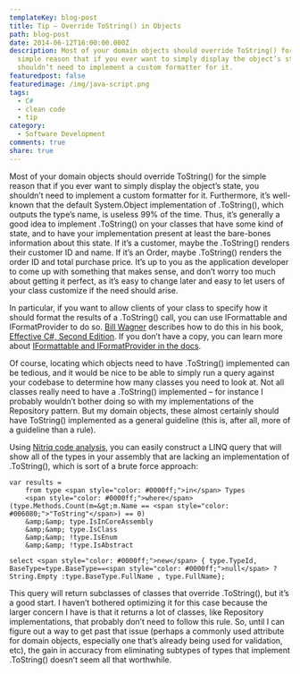 ```yaml
---
templateKey: blog-post
title: Tip – Override ToString() in Objects
path: blog-post
date: 2014-06-12T16:00:00.000Z
description: Most of your domain objects should override ToString() for the
  simple reason that if you ever want to simply display the object’s state, you
  shouldn’t need to implement a custom formatter for it.
featuredpost: false
featuredimage: /img/java-script.png
tags:
  - C#
  - clean code
  - tip
category:
  - Software Development
comments: true
share: true
---
```

Most of your domain objects should override ToString() for the simple reason that if you ever want to simply display the object’s state, you shouldn’t need to implement a custom formatter for it. Furthermore, it’s well-known that the default System.Object implementation of .ToString(), which outputs the type’s name, is useless 99% of the time. Thus, it’s generally a good idea to implement .ToString() on your classes that have some kind of state, and to have your implementation present at least the bare-bones information about this state. If it’s a customer, maybe the .ToString() renders their customer ID and name. If it’s an Order, maybe .ToString() renders the order ID and total purchase price. It’s up to you as the application developer to come up with something that makes sense, and don’t worry too much about getting it perfect, as it’s easy to change later and easy to let users of your class customize if the need should arise.

In particular, if you want to allow clients of your class to specify how it should format the results of a .ToString() call, you can use IFormattable and IFormatProvider to do so. [Bill Wagner](http://billwagner.cloudapp.net/) describes how to do this in his book, [Effective C#, Second Edition](http://amzn.to/e9GdZq). If you don’t have a copy, you can learn more about [IFormattable and IFormatProvider in the docs](http://msdn.microsoft.com/en-us/library/system.iformattable.tostring.aspx).

Of course, locating which objects need to have .ToString() implemented can be tedious, and it would be nice to be able to simply run a query against your codebase to determine how many classes you need to look at. Not all classes really need to have a .ToString() implemented – for instance I probably wouldn’t bother doing so with my implementations of the Repository pattern. But my domain objects, these almost certainly should have ToString() implemented as a general guideline (this is, after all, more of a guideline than a rule).

Using [Nitriq code analysis](http://nitriq.com/), you can easily construct a LINQ query that will show all of the types in your assembly that are lacking an implementation of .ToString(), which is sort of a brute force approach:

```
var results = 
    from type <span style="color: #0000ff;">in</span> Types
    <span style="color: #0000ff;">where</span> (type.Methods.Count(m=&gt;m.Name == <span style="color: #006080;">"ToString"</span>) == 0) 
    &amp;&amp; type.IsInCoreAssembly
    &amp;&amp; type.IsClass
    &amp;&amp; !type.IsEnum
    &amp;&amp; !type.IsAbstract
    
select <span style="color: #0000ff;">new</span> { type.TypeId, BaseType=type.BaseType==<span style="color: #0000ff;">null</span> ? String.Empty :type.BaseType.FullName , type.FullName};
```

This query will return subclasses of classes that override .ToString(), but it’s a good start. I haven’t bothered optimizing it for this case because the larger concern I have is that it returns a lot of classes, like Repository implementations, that probably don’t need to follow this rule. So, until I can figure out a way to get past that issue (perhaps a commonly used attribute for domain objects, especially one that’s already being used for validation, etc), the gain in accuracy from eliminating subtypes of types that implement .ToString() doesn’t seem all that worthwhile.